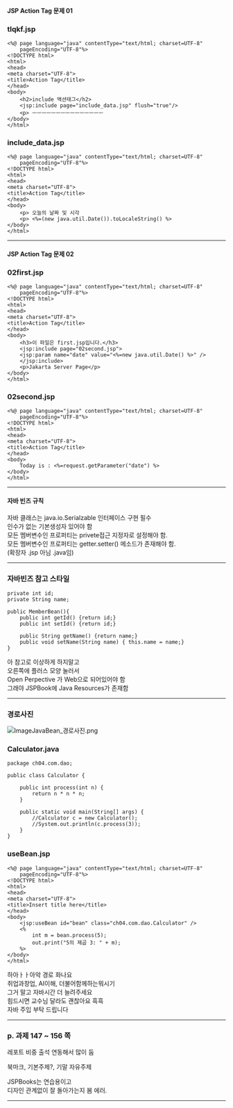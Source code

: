 #### JSP Action Tag 문제 01   
  
### tlqkf.jsp 
```
<%@ page language="java" contentType="text/html; charset=UTF-8"
    pageEncoding="UTF-8"%>
<!DOCTYPE html>
<html>
<head>
<meta charset="UTF-8">
<title>Action Tag</title>
</head>
<body>
	<h2>include 액션태그</h2>
	<jsp:include page="include_data.jsp" flush="true"/>
	<p> ㅡㅡㅡㅡㅡㅡㅡㅡㅡㅡㅡㅡㅡㅡㅡ
</body>
</html>
```
  
### include_data.jsp 
```
<%@ page language="java" contentType="text/html; charset=UTF-8"
    pageEncoding="UTF-8"%>
<!DOCTYPE html>
<html>
<head>
<meta charset="UTF-8">
<title>Action Tag</title>
</head>
<body>
	<p> 오늘의 날짜 및 시각 
	<p> <%=(new java.util.Date()).toLocaleString() %>
</body>
</html>
```
  
*** 
  
#### JSP Action Tag 문제 02 

### 02first.jsp 
```
<%@ page language="java" contentType="text/html; charset=UTF-8"
    pageEncoding="UTF-8"%>
<!DOCTYPE html>
<html>
<head>
<meta charset="UTF-8">
<title>Action Tag</title>
</head>
<body>
	<h3>이 파일은 first.jsp입니다.</h3>
	<jsp:include page="02second.jsp">
	<jsp:param name="date" value="<%=new java.util.Date() %>" />
	</jsp:include>
	<p>Jakarta Server Page</p>
</body>
</html>
```
  
### 02second.jsp 
```
<%@ page language="java" contentType="text/html; charset=UTF-8"
    pageEncoding="UTF-8"%>
<!DOCTYPE html>
<html>
<head>
<meta charset="UTF-8">
<title>Action Tag</title>
</head>
<body>
	Today is : <%=request.getParameter("date") %>
</body>
</html>
```
  
***
  
#### 자바 빈즈 규칙 

자바 클래스는 java.io.Serialzable 인터페이스 구현 필수  
인수가 없는 기본생성자 있어야 함  
모든 멤버변수인 프로퍼티는 privete접근 지정자로 설정해야 함.  
모든 멤버변수인 프로퍼티는 getter.setter() 메소드가 존재해야 함.  
(확장자 .jsp 아님 .java임)  
  
*** 
  
### 자바빈즈 참고 스타일 
```
private int id;  
private String name; 

public MemberBean(){
	public int getId() {return id;}  
	public int setId() {return id;}  
	
	public String getName() {return name;}  
	public void setName(String name) { this.name = name;}  
}
```
  
아 참고로 이상하게 하지말고  
오른쪽에 플러스 모양 눌러서  
Open Perpective 가 Web으로 되어있어야 함  
그래야 JSPBook에 Java Resources가 존재함  
  
*** 
  
### 경로사진 
![ImageJavaBean_경로사진.png](https://seungyeon04.github.io/A_Study/markdown/대학2-1학기/ImageJavaBean_경로사진.png)  
  
### Calculator.java 
```
package ch04.com.dao;

public class Calculator {

	public int process(int n) {
		return n * n * n; 
	}
	
	public static void main(String[] args) {
		//Calculator c = new Calculator();
		//System.out.println(c.process(3));
	}
}
```
  
### useBean.jsp 
```
<%@ page language="java" contentType="text/html; charset=UTF-8"
    pageEncoding="UTF-8"%>
<!DOCTYPE html>
<html>
<head>
<meta charset="UTF-8">
<title>Insert title here</title>
</head>
<body>
	<jsp:useBean id="bean" class="ch04.com.dao.Calculator" />
	<%
		int m = bean.process(5);
		out.print("5의 제곱 3: " + m); 
	%>
</body>
</html>
```
  
하아ㅏㅏ아악 경로 화나요  
취업과창업, AI이해, 더불어함께하는뭐시기  
그거 말고 자바시간 더 늘려주세요  
힘드시면 교수님 달라도 괜찮아요 흑흑  
자바 주입 부탁 드립니다  
  
*** 
  
### p. 과제 147 ~ 156 쪽  
레포트 비중 출석 연동해서 많이 둠  
  
북마크, 기본주제?, 기말 자유주제  
  
JSPBooks는 연습용이고  
디자인 관계없이 잘 돌아가는지 봄 에러.  
  
*** 
  
